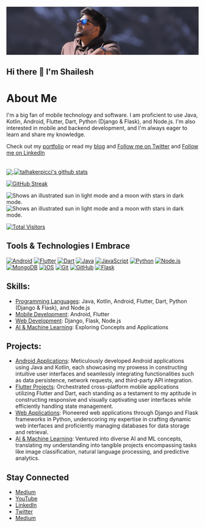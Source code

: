 [<img src='https://github.com/ishaileshmishra/ishaileshmishra/blob/master/icons/banner.gif'>](https://github.com/ishaileshmishra)

## Hi there 👋 I'm Shailesh

<!--
<a href="https://github.com/ishaileshmishra/ishaileshmishra">
  <img align="center" src="https://github-readme-stats.vercel.app/api/top-langs/?username=ishaileshmishra&hide=html,gdscript,roff,latte,qml,asp,swift,objective-c,kotlin,shell,java,css,scss,javascript,c,c%2B%2B,c%23,batchfile,cmake,ruby&theme=dark&hide_langs_below=1" />
</a>
<a href="https://github.com/ishaileshmishra/ishaileshmishra">
  <img align="center" src="https://github-readme-stats.vercel.app/api?username=ishaileshmishra&show_icons=true&theme=radical&line_height=27&title_color=fff&icon_color=79ff97&text_color=9f9f9f&bg_color=151515" alt="talhakerpicci's github stats" />
</a>
<a href="https://github.com/ishaileshmishra/ishaileshmishra">
  <img align="center" src="https://github-readme-streak-stats.herokuapp.com/?user=ishaileshmishra&theme=dark" alt="talhakerpicci's github stats" />
</a>
-->
# About Me

I'm a big fan of mobile technology and software. I am proficient to use Java, Kotlin, Android, Flutter, Dart, Python (Django & Flask), and Node.js. I'm also interested in mobile and backend development, and I'm always eager to learn and share my knowledge.

Check out my [portfolio](https://shaileshmishra.dev/portfolio/) or read my [blog](https://medium.com/@ishaileshmishra) and [Follow me on Twitter](https://twitter.com/ishaileshmisra) and [Follow me on LinkedIn](https://www.linkedin.com/in/ishaileshmishra/)

<br>

<a href="https://github.com/ishaileshmishra/ishaileshmishra">
  <img align="center" src="https://github-readme-stats.vercel.app/api/top-langs/?username=ishaileshmishra&hide=html,gdscript,roff,latte,qml,asp,swift,objective-c,kotlin,shell,java,css,scss,javascript,c,c%2B%2B,c%23,batchfile,cmake,ruby&theme=dark&hide_langs_below=1" />
</a>

<a href="https://github.com/ishaileshmishra/ishaileshmishra">
  <img align="center" src="https://github-readme-stats.vercel.app/api?username=ishaileshmishra&show_icons=true&theme=radical&line_height=27&title_color=fff&icon_color=79ff97&text_color=9f9f9f&bg_color=151515" alt="talhakerpicci's github stats" />
</a>

[![GitHub Streak](https://github-readme-streak-stats-weld-one.vercel.app?user=ishaileshmishra&theme=gruvbox_duo&hide_border=true)](https://ishaileshmishra.medium.com/)

<picture>
  <source media="(prefers-color-scheme: dark)" srcset="https://raw.githubusercontent.com/ishaileshmishra/github-stats/master/generated/overview.svg#gh-dark-mode-only">
  <source media="(prefers-color-scheme: light)" srcset="https://raw.githubusercontent.com/ishaileshmishra/github-stats/master/generated/overview.svg#gh-light-mode-only">
  <img alt="Shows an illustrated sun in light mode and a moon with stars in dark mode." src="https://user-images.githubusercontent.com/25423296/163456779-a8556205-d0a5-45e2-ac17-42d089e3c3f8.png">
</picture>

<picture>
  <source media="(prefers-color-scheme: dark)" srcset="https://raw.githubusercontent.com/ishaileshmishra/github-stats/master/generated/languages.svg#gh-dark-mode-only">
  <source media="(prefers-color-scheme: light)" srcset="https://raw.githubusercontent.com/ishaileshmishra/github-stats/master/generated/languages.svg#gh-light-mode-only">
  <img alt="Shows an illustrated sun in light mode and a moon with stars in dark mode." src="https://user-images.githubusercontent.com/25423296/163456779-a8556205-d0a5-45e2-ac17-42d089e3c3f8.png">
</picture>



[![Total Visitors](https://visitor-badge.laobi.icu/badge?page_id=ishaileshmishra)](https://github.com/ishaileshmishra)

## Tools & Technologies I Embrace

[<img src='https://github.com/ishaileshmishra/ishaileshmishra/blob/master/icons/android.png' alt='Android' height='40'>](https://github.com/ishaileshmishra)
[<img src='https://github.com/ishaileshmishra/ishaileshmishra/blob/master/icons/flutter.png' alt='Flutter' height='40'>](https://github.com/ishaileshmishra)
[<img src='https://github.com/ishaileshmishra/ishaileshmishra/blob/master/icons/dart.png' alt='Dart' height='40'>](https://github.com/ishaileshmishra)
[<img src='https://github.com/ishaileshmishra/ishaileshmishra/blob/master/icons/java.png' alt='Java' height='40'>](https://github.com/ishaileshmishra)
[<img src='https://github.com/ishaileshmishra/ishaileshmishra/blob/master/icons/javascript.png' alt='JavaScript' height='40'>](https://github.com/ishaileshmishra)
[<img src='https://github.com/ishaileshmishra/ishaileshmishra/blob/master/icons/python.png' alt='Python' height='40'>](https://github.com/ishaileshmishra)
[<img src='https://github.com/ishaileshmishra/ishaileshmishra/blob/master/icons/nodejs.png' alt='Node.js' height='40'>](https://github.com/ishaileshmishra)
[<img src='https://github.com/ishaileshmishra/ishaileshmishra/blob/master/icons/mongodb.png' alt='MongoDB' height='40'>](https://github.com/ishaileshmishra)
[<img src='https://github.com/ishaileshmishra/ishaileshmishra/blob/master/icons/ios-logo.png' alt='iOS' height='40'>](https://github.com/ishaileshmishra)
[<img src='https://github.com/ishaileshmishra/ishaileshmishra/blob/master/icons/git.png' alt='Git' height='40'>](https://github.com/ishaileshmishra)
[<img src='https://github.com/ishaileshmishra/ishaileshmishra/blob/master/icons/github.png' alt='GitHub' height='40'>](https://github.com/ishaileshmishra)
[<img src='https://miro.medium.com/max/640/1*XzIRJGujfqAiOV2EIQgR_Q.png' alt='Flask' height='40'>](https://github.com/ishaileshmishra)

## Skills:

- [Programming Languages](https://github.com/login?return_to=https%3A%2F%2Fgithub.com%2Fishaileshmishra): Java, Kotlin, Android, Flutter, Dart, Python (Django & Flask), and Node.js
- [Mobile Development](https://github.com/login?return_to=https%3A%2F%2Fgithub.com%2Fishaileshmishra): Android, Flutter
- [Web Development](https://github.com/login?return_to=https%3A%2F%2Fgithub.com%2Fishaileshmishra): Django, Flask, Node.js
- [AI & Machine Learning](https://github.com/login?return_to=https%3A%2F%2Fgithub.com%2Fishaileshmishra): Exploring Concepts and Applications

## Projects:

- [Android Applications](https://github.com/login?return_to=https%3A%2F%2Fgithub.com%2Fishaileshmishra): Meticulously developed Android applications using Java and Kotlin, each showcasing my prowess in constructing intuitive user interfaces and seamlessly integrating functionalities such as data persistence, network requests, and third-party API integration.
- [Flutter Projects](https://github.com/login?return_to=https%3A%2F%2Fgithub.com%2Fishaileshmishra): Orchestrated cross-platform mobile applications utilizing Flutter and Dart, each standing as a testament to my aptitude in constructing responsive and visually captivating user interfaces while efficiently handling state management.
- [Web Applications](https://github.com/login?return_to=https%3A%2F%2Fgithub.com%2Fishaileshmishra): Pioneered web applications through Django and Flask frameworks in Python, underscoring my expertise in crafting dynamic web interfaces and proficiently managing databases for data storage and retrieval.
- [AI & Machine Learning](https://github.com/login?return_to=https%3A%2F%2Fgithub.com%2Fishaileshmishra): Ventured into diverse AI and ML concepts, translating my understanding into tangible projects encompassing tasks like image classification, natural language processing, and predictive analytics.

## Stay Connected

- [Medium](https://ishaileshmishra.medium.com)
- [YouTube](https://www.youtube.com/@ishaileshmishra)
- [LinkedIn](www.linkedin.com/in/ishaileshmishra)
- [Twitter](https://www.twitter.com/shaileshmshra)
- [Medium](https://medium.com/@ishaileshmishra)
